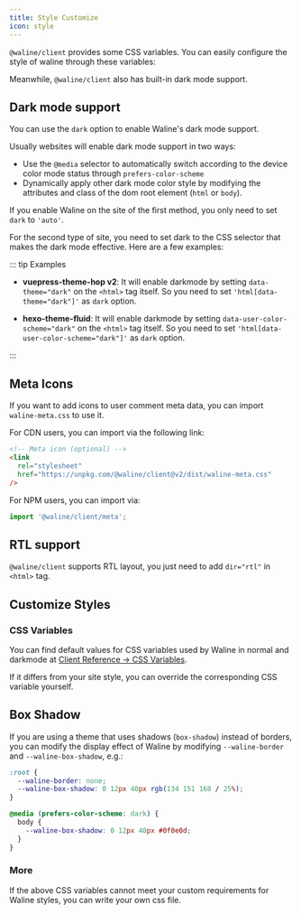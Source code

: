 ```yaml
---
title: Style Customize
icon: style
---
```


`@waline/client` provides some CSS variables. You can easily configure the style of waline through these variables:

Meanwhile, `@waline/client` also has built-in dark mode support.

<!-- more -->

## Dark mode support

You can use the `dark` option to enable Waline's dark mode support.

Usually websites will enable dark mode support in two ways:

- Use the `@media` selector to automatically switch according to the device color mode status through `prefers-color-scheme`
- Dynamically apply other dark mode color style by modifying the attributes and class of the dom root element (`html` or `body`).

If you enable Waline on the site of the first method, you only need to set `dark` to `'auto'`.

For the second type of site, you need to set dark to the CSS selector that makes the dark mode effective. Here are a few examples:

::: tip Examples

- **vuepress-theme-hop v2**: It will enable darkmode by setting `data-theme="dark"` on the `<html>` tag itself. So you need to set `'html[data-theme="dark"]'` as `dark` option.

- **hexo-theme-fluid**: It will enable darkmode by setting `data-user-color-scheme="dark"` on the `<html>` tag itself. So you need to set `'html[data-user-color-scheme="dark"]'` as `dark` option.

:::

## Meta Icons

If you want to add icons to user comment meta data, you can import `waline-meta.css` to use it.

For CDN users, you can import via the following link:

```html
<!-- Meta icon (optional) -->
<link
  rel="stylesheet"
  href="https://unpkg.com/@waline/client@v2/dist/waline-meta.css"
/>
```

For NPM users, you can import via:

```js
import '@waline/client/meta';
```

## RTL support

`@waline/client` supports RTL layout, you just need to add `dir="rtl"` in `<html>` tag.

## Customize Styles

### CSS Variables

You can find default values for CSS variables used by Waline in normal and darkmode at [Client Reference → CSS Variables](../../reference/client/style.md).

If it differs from your site style, you can override the corresponding CSS variable yourself.

## Box Shadow

If you are using a theme that uses shadows (`box-shadow`) instead of borders, you can modify the display effect of Waline by modifying `--waline-border` and `--waline-box-shadow`, e.g.:

```css
:root {
  --waline-border: none;
  --waline-box-shadow: 0 12px 40px rgb(134 151 168 / 25%);
}

@media (prefers-color-scheme: dark) {
  body {
    --waline-box-shadow: 0 12px 40px #0f0e0d;
  }
}
```

### More

If the above CSS variables cannot meet your custom requirements for Waline styles, you can write your own css file.
